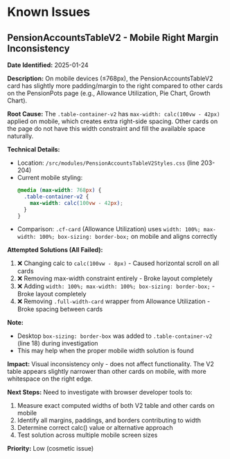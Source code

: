 # Known Issues

## PensionAccountsTableV2 - Mobile Right Margin Inconsistency

**Date Identified:** 2025-01-24

**Description:**
On mobile devices (≤768px), the PensionAccountsTableV2 card has slightly more padding/margin to the right compared to other cards on the PensionPots page (e.g., Allowance Utilization, Pie Chart, Growth Chart).

**Root Cause:**
The `.table-container-v2` has `max-width: calc(100vw - 42px)` applied on mobile, which creates extra right-side spacing. Other cards on the page do not have this width constraint and fill the available space naturally.

**Technical Details:**
- Location: `/src/modules/PensionAccountsTableV2Styles.css` (line 203-204)
- Current mobile styling:
  ```css
  @media (max-width: 768px) {
    .table-container-v2 {
      max-width: calc(100vw - 42px);
    }
  }
  ```
- Comparison: `.cf-card` (Allowance Utilization) uses `width: 100%; max-width: 100%; box-sizing: border-box;` on mobile and aligns correctly

**Attempted Solutions (All Failed):**
1. ❌ Changing calc to `calc(100vw - 8px)` - Caused horizontal scroll on all cards
2. ❌ Removing max-width constraint entirely - Broke layout completely
3. ❌ Adding `width: 100%; max-width: 100%; box-sizing: border-box;` - Broke layout completely
4. ❌ Removing `.full-width-card` wrapper from Allowance Utilization - Broke spacing between cards

**Note:**
- Desktop `box-sizing: border-box` was added to `.table-container-v2` (line 18) during investigation
- This may help when the proper mobile width solution is found

**Impact:**
Visual inconsistency only - does not affect functionality. The V2 table appears slightly narrower than other cards on mobile, with more whitespace on the right edge.

**Next Steps:**
Need to investigate with browser developer tools to:
1. Measure exact computed widths of both V2 table and other cards on mobile
2. Identify all margins, paddings, and borders contributing to width
3. Determine correct calc() value or alternative approach
4. Test solution across multiple mobile screen sizes

**Priority:** Low (cosmetic issue)
